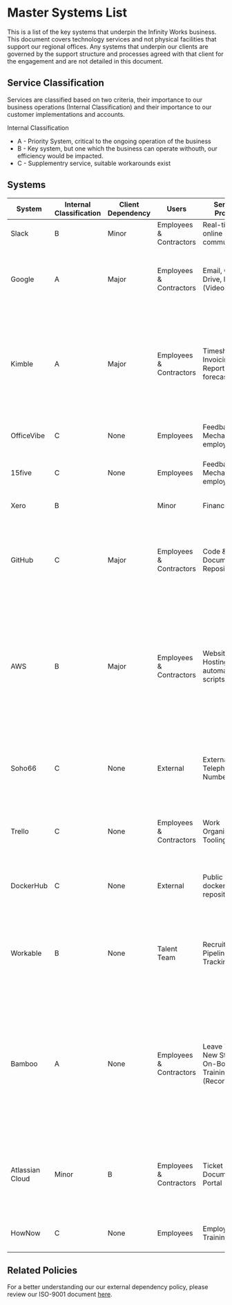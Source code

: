 # Master Systems List

This is a list of the key systems that underpin the Infinity Works business. This document covers technology services and not physical facilities that support our regional offices. Any systems that underpin our clients are governed by the support structure and processes agreed with that client for the engagement and are not detailed in this document.

## Service Classification

Services are classified based on two criteria, their importance to our business operations (Internal Classification) and their importance to our customer implementations and accounts.

Internal Classification

- A - Priority System, critical to the ongoing operation of the business
- B - Key system, but one which the business can operate withouth, our efficiency would be impacted.
- C - Supplementry service, suitable workarounds exist

## Systems

| System    | Internal Classification | Client Dependency | Users            | Service's Provided | Workaround | Vendor Details |
|-----------|-------------------------|-------------------|------------------|---------|-------|---------|
| Slack | B | Minor | Employees & Contractors| Real-time online communications | Fallback to email & Video chat | https://slack.com/intl/en-gb/ |
| Google | A | Major | Employees & Contractors| Email, Google Drive, Meet (Video chat) | Slack can provide comparible functionality that would be suitable as a workaround | https://support.google.com/ |
| Kimble | A | Major | Employees & Contractors| Timesheets, Invoicing, Reporting, forecasting | Fallback to manual data entry, account leads would provide data to finance. Information would then be back-dated into kimble when service resumes. |https://www.kimbleapps.com/support/ |                                                   |                               |
| OfficeVibe | C | None | Employees| Feedback Mechanism for employees | Feedback can be submitted through slack, email or video | https://officevibe.com/support |
| 15five | C | None | Employees | Feedback Mechanism for employees | Feedback can be submitted through slack, email or video | https://www.15five.com/|
| Xero | B | | Minor |Finance Team | Invoice Distribution & Payment | Invoices could be manually exported from Kimble and sent to customers | https://central.xero.com/s/article/Get-help-from-Xero-Support#Web |
| GitHub | C | Major |Employees & Contractors | Code & Documentation Repository | Key content is available if required on employees laptops, thanks to this being a distributed version control system | www.github.com |
| AWS | B | Major |Employees & Contractors | Website Hosting, Various automated scripts | We can update our public DNS and put together a 'sorry' page should AWS suffer issues. For the automated scripts, all are implemented to save time and can be manually executed | www.aws.com |
| Soho66 | C | None |External | External Telephone Number | Email, twitter & LinkedIn provide suitable workarounds. Service not heavily relied upon. | https://soho66.co.uk/ |
| Trello | C | None |Employees & Contractors | Work Organization Tooling | GitHub provides a comparible feature we sometimes make use of | www.trello.com |
| DockerHub | C | None | External| Public facing docker image repository | Provision isn't key to our offerings, downtime wouldn't impact us | https://hub.docker.com/ |
| Workable | B | None | Talent Team | Recruitment Pipeline & Tracking | Contacts detailes are regularily exported, fallback to offline communication with the candidate | www.workable.com |
| Bamboo | A | None |Employees & Contractors | Leave Tracking, New Starter On-Boarding, Training (Recording) | Training would be retrospectivley updated, New starters would be contacted by our HR team to be progressed. Leave would be agreed manually with account leads and retrospectivley updated | www.bamboohr.com |
| Atlassian Cloud | Minor | B | Employees & Contractors | Ticket Tracking, Documentation Portal | Tickets would be logged manually through Slack, documents could be recovered from backup if required | www.atlassian.com |
| HowNow | C | None |Employees | Employee Training Portal | Training would be placed on-hold until available | www.hownow.com |

## Related Policies

For a better understanding our our external dependency policy, please review our ISO-9001 document [here](ISO-9001/ExternalDependencyPolicy/README.md).